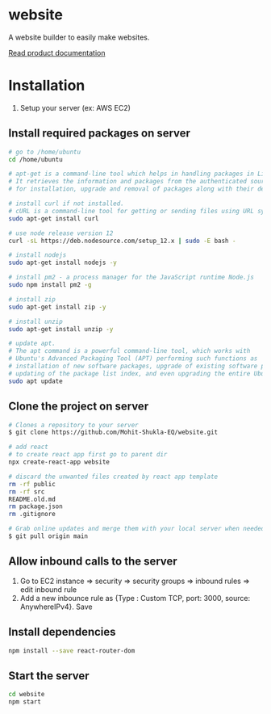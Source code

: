 # website
A website builder to easily make websites.

[Read product documentation](./tree/main/product-documentation "Read product documentation")

# Installation
1. Setup your server (ex: AWS EC2)

## Install required packages on server
```sh
# go to /home/ubuntu
cd /home/ubuntu

# apt-get is a command-line tool which helps in handling packages in Linux. 
# It retrieves the information and packages from the authenticated sources 
# for installation, upgrade and removal of packages along with their dependencies.

# install curl if not installed. 
# cURL is a command-line tool for getting or sending files using URL syntax. 
sudo apt-get install curl

# use node release version 12
curl -sL https://deb.nodesource.com/setup_12.x | sudo -E bash -

# install nodejs
sudo apt-get install nodejs -y

# install pm2 - a process manager for the JavaScript runtime Node.js
sudo npm install pm2 -g

# install zip
sudo apt-get install zip -y

# install unzip
sudo apt-get install unzip -y

# update apt. 
# The apt command is a powerful command-line tool, which works with 
# Ubuntu's Advanced Packaging Tool (APT) performing such functions as 
# installation of new software packages, upgrade of existing software packages, 
# updating of the package list index, and even upgrading the entire Ubuntu system.
sudo apt update

```

## Clone the project on server
```sh
# Clones a repository to your server
$ git clone https://github.com/Mohit-Shukla-EQ/website.git

# add react
# to create react app first go to parent dir 
npx create-react-app website

# discard the unwanted files created by react app template
rm -rf public
rm -rf src
README.old.md 
rm package.json 
rm .gitignore

# Grab online updates and merge them with your local server when needed
$ git pull origin main

```

## Allow inbound calls to the server
1. Go to EC2 instance => security => security groups => inbound rules => edit inbound rule
1. Add a new inbounce rule as {Type : Custom TCP, port: 3000, source: AnywhereIPv4}. Save

## Install dependencies
```sh
npm install --save react-router-dom

```

## Start the server
```sh
cd website
npm start
```
